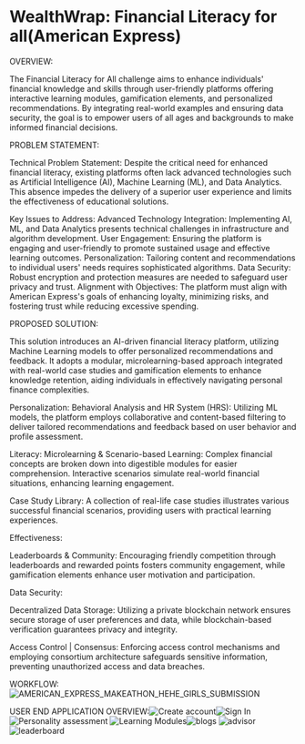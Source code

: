 # WealthWrap: Financial Literacy for all(American Express)

OVERVIEW:

The Financial Literacy for All challenge aims to enhance individuals' financial knowledge and skills through user-friendly platforms offering interactive learning modules, gamification elements, and personalized recommendations. By integrating real-world examples and ensuring data security, the goal is to empower users of all ages and backgrounds to make informed financial decisions.

PROBLEM STATEMENT:

Technical Problem Statement: Despite the critical need for enhanced financial literacy, existing platforms often lack advanced technologies such as Artificial Intelligence (AI), Machine Learning (ML), and Data Analytics. This absence impedes the delivery of a superior user experience and limits the effectiveness of educational solutions.

Key Issues to Address: Advanced Technology Integration: Implementing AI, ML, and Data Analytics presents technical challenges in infrastructure and algorithm development.
User Engagement: Ensuring the platform is engaging and user-friendly to promote sustained usage and effective learning outcomes.
Personalization: Tailoring content and recommendations to individual users' needs requires sophisticated algorithms.
Data Security: Robust encryption and protection measures are needed to safeguard user privacy and trust.
Alignment with Objectives: The platform must align with American Express's goals of enhancing loyalty, minimizing risks, and fostering trust while reducing excessive spending.

PROPOSED SOLUTION:

This solution introduces an AI-driven financial literacy platform, utilizing Machine Learning models to offer personalized recommendations and feedback. It adopts a modular, microlearning-based approach integrated with real-world case studies and gamification elements to enhance knowledge retention, aiding individuals in effectively navigating personal finance complexities.

Personalization:
    Behavioral Analysis and HR System (HRS):
    Utilizing ML models, the platform employs collaborative and content-based filtering to deliver tailored recommendations and feedback based on user behavior and profile assessment.

Literacy:
  Microlearning & Scenario-based Learning:
  Complex financial concepts are broken down into digestible modules for easier comprehension. Interactive scenarios simulate real-world financial situations, enhancing learning engagement.

  Case Study Library:
  A collection of real-life case studies illustrates various successful financial scenarios, providing users with practical learning experiences.

Effectiveness:

  Leaderboards & Community:
  Encouraging friendly competition through leaderboards and rewarded points fosters community engagement, while gamification elements enhance user motivation and participation.

Data Security:

  Decentralized Data Storage:
  Utilizing a private blockchain network ensures secure storage of user preferences and data, while blockchain-based verification guarantees privacy and integrity.
  
  Access Control | Consensus:
  Enforcing access control mechanisms and employing consortium architecture safeguards sensitive information, preventing unauthorized access and data breaches.

WORKFLOW:![AMERICAN_EXPRESS_MAKEATHON_HEHE_GIRLS_SUBMISSION](https://github.com/kiranmayek/WealthWrap/assets/99260206/e3434d13-68c8-4465-98ae-823e2d2d2431)

USER END APPLICATION OVERVIEW:![Create account](https://github.com/kiranmayek/WealthWrap/assets/99260206/42383cf2-bf76-45e1-a85d-5553197b29f3)![Sign In](https://github.com/kiranmayek/WealthWrap/assets/99260206/4e54dcb4-5bfa-4e2f-a8b7-a81a949934fe)
![Personality assessment](https://github.com/kiranmayek/WealthWrap/assets/99260206/daa67ae1-870b-40ff-a916-600ace600f07)
![Learning Modules](https://github.com/kiranmayek/WealthWrap/assets/99260206/cd9c4d48-1440-4541-a552-f064bfe98a42)![blogs](https://github.com/kiranmayek/WealthWrap/assets/99260206/13d7b3be-5f74-4823-a6d7-be2e5feae2ef)
![advisor](https://github.com/kiranmayek/WealthWrap/assets/99260206/176a4404-a13a-4747-a18a-b07e8bb7713c)![leaderboard](https://github.com/kiranmayek/WealthWrap/assets/99260206/5c668aac-4368-4039-9436-72f5c6a40def)






